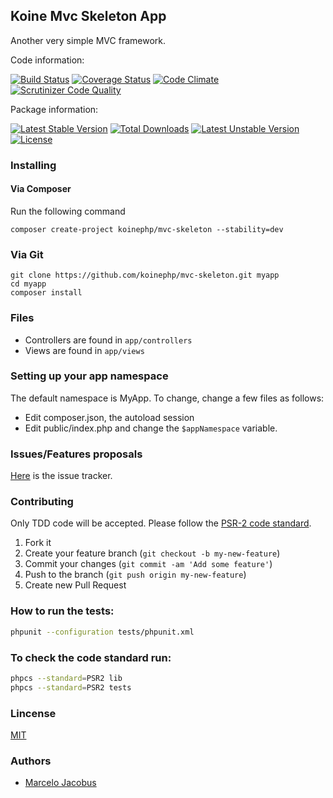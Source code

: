 Koine Mvc Skeleton App
----------------------

Another very simple MVC framework.

Code information:

[![Build Status](https://travis-ci.org/koinephp/mvc-skeleton.png?branch=master)](https://travis-ci.org/koinephp/mvc-skeleton)
[![Coverage Status](https://coveralls.io/repos/koinephp/mvc-skeleton/badge.png?branch=master)](https://coveralls.io/r/koinephp/mvc-skeleton?branch=master)
[![Code Climate](https://codeclimate.com/github/koinephp/mvc-skeleton.png)](https://codeclimate.com/github/koinephp/mvc-skeleton)
[![Scrutinizer Code Quality](https://scrutinizer-ci.com/g/koinephp/mvc-skeleton/badges/quality-score.png?b=master)](https://scrutinizer-ci.com/g/koinephp/mvc-skeleton/?branch=master)

Package information:

[![Latest Stable Version](https://poser.pugx.org/koine/mvc-skeleton/v/stable.svg)](https://packagist.org/packages/koine/mvc-skeleton)
[![Total Downloads](https://poser.pugx.org/koine/mvc-skeleton/downloads.svg)](https://packagist.org/packages/koine/mvc-skeleton)
[![Latest Unstable Version](https://poser.pugx.org/koine/mvc-skeleton/v/unstable.svg)](https://packagist.org/packages/koine/mvc-skeleton)
[![License](https://poser.pugx.org/koine/mvc-skeleton/license.svg)](https://packagist.org/packages/koine/mvc-skeleton)


### Installing

#### Via Composer
Run the following command

    composer create-project koinephp/mvc-skeleton --stability=dev

### Via Git

    git clone https://github.com/koinephp/mvc-skeleton.git myapp
    cd myapp 
    composer install

### Files
- Controllers are found in ```app/controllers```
- Views are found in ```app/views```

### Setting up your app namespace

The default namespace is MyApp. To change, change a few files as follows:

- Edit composer.json, the autoload session
- Edit public/index.php and change the ```$appNamespace``` variable.


### Issues/Features proposals

[Here](https://github.com/koinephp/mvc-skeleton/issues) is the issue tracker.

### Contributing

Only TDD code will be accepted. Please follow the [PSR-2 code standard](https://github.com/php-fig/fig-standards/blob/master/accepted/PSR-2-coding-style-guide.md).

1. Fork it
2. Create your feature branch (`git checkout -b my-new-feature`)
3. Commit your changes (`git commit -am 'Add some feature'`)
4. Push to the branch (`git push origin my-new-feature`)
5. Create new Pull Request

### How to run the tests:

```bash
phpunit --configuration tests/phpunit.xml
```

### To check the code standard run:

```bash
phpcs --standard=PSR2 lib
phpcs --standard=PSR2 tests
```

### Lincense
[MIT](MIT-LICENSE)

### Authors

- [Marcelo Jacobus](https://github.com/mjacobus)
